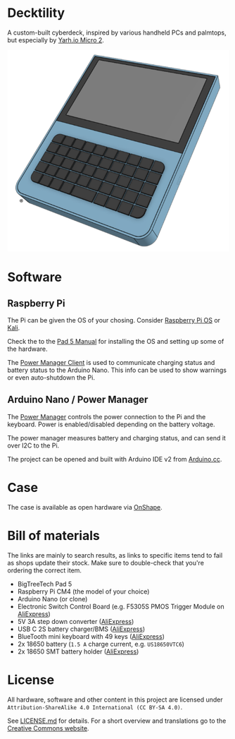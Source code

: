# Decktility

A custom-built cyberdeck, inspired by various handheld PCs and palmtops, but especially by [Yarh.io Micro 2](https://yarh.io/).

![Decktility device mockup](decktility.png)

# Software

## Raspberry Pi

The Pi can be given the OS of your chosing. Consider [Raspberry Pi OS](https://www.raspberrypi.com/software/) or [Kali](https://www.kali.org/docs/arm/raspberry-pi-4/).

Check the to the [Pad 5 Manual](https://github.com/bigtreetech/Raspberry-Pad/tree/master/Pad5) for installing the OS and setting up some of the hardware.

The [Power Manager Client](./powermanager-client) is used to communicate charging status and battery status to the Arduino Nano. This info can be used to show warnings or even auto-shutdown the Pi.

## Arduino Nano / Power Manager

The [Power Manager](./powermanager) controls the power connection to the Pi and the keyboard. Power is enabled/disabled depending on the battery voltage.

The power manager measures battery and charging status, and can send it over I2C to the Pi.

The project can be opened and built with Arduino IDE v2 from [Arduino.cc](https://www.arduino.cc/).

# Case

The case is available as open hardware via [OnShape](https://cad.onshape.com/documents/bcf3b5212bb2ba6496cfe6cf/w/d70be68a60b4c80f684ba746/e/f2fb47dfa2dbdc91d7666ed1).

# Bill of materials

The links are mainly to search results, as links to specific items tend to fail as shops update their stock.
Make sure to double-check that you're ordering the correct item.

- BigTreeTech Pad 5
- Raspberry Pi CM4 (the model of your choice)
- Arduino Nano (or clone)
- Electronic Switch Control Board (e.g. F5305S PMOS Trigger Module on [AliExpress](https://www.aliexpress.com/w/wholesale-F5305S-PMOS-Trigger-Module.html?catId=0&SearchText=F5305S+PMOS+Trigger+Module))
- 5V 3A step down converter ([AliExpress](https://www.aliexpress.com/w/wholesale-3A-Mini-Step-Down-Converter-Board.html?catId=0&SearchText=3A+Mini+Step+Down+Converter+Board))
- USB C 2S battery charger/BMS ([AliExpress](https://www.aliexpress.com/w/wholesale-Type%2525252dC-USB-2%252F3S-BMS-15W.html?catId=0&origin=y&SearchText=Type-C+USB+2%2F3S+BMS+15W+))
- BlueTooth mini keyboard with 49 keys ([AliExpress](https://www.aliexpress.com/w/wholesale-bluetooth-mini-keyboard-49-keys.html?catId=0&SearchText=bluetooth+mini+keyboard+49+keys))
- 2x 18650 battery (`1.5 A` charge current, e.g. `US18650VTC6`)
- 2x 18650 SMT battery holder ([AliExpress](https://www.aliexpress.com/w/wholesale-18650-battery-holder-smt.html?catId=0&SearchText=18650+battery+holder+smt))

# License

All hardware, software and other content in this project are licensed under `Attribution-ShareAlike 4.0 International (CC BY-SA 4.0)`.

See [LICENSE.md](LICENSE.md) for details. For a short overview and translations go to the [Creative Commons website](https://creativecommons.org/licenses/by-sa/4.0/legalcode).

